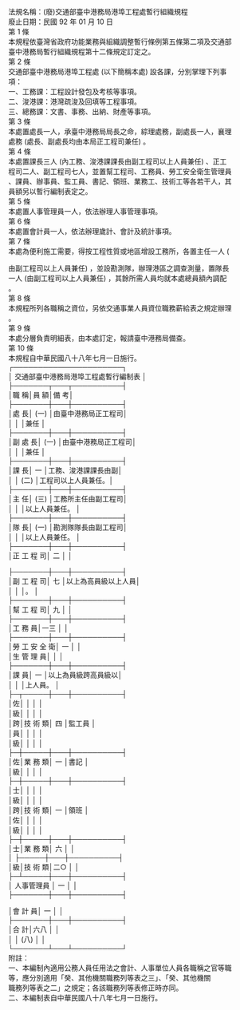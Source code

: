 法規名稱：(廢)交通部臺中港務局港埠工程處暫行組織規程  
廢止日期：民國 92 年 01 月 10 日  
第 1 條  
本規程依臺灣省政府功能業務與組織調整暫行條例第五條第二項及交通部  
臺中港務局暫行組織規程第十二條規定訂定之。  
第 2 條  
交通部臺中港務局港埠工程處 (以下簡稱本處) 設各課，分別掌理下列事  
項：  
一、工務課：工程設計發包及考核等事項。  
二、浚港課：港灣疏浚及回填等工程事項。  
三、總務課：文書、事務、出納、財產等事項。  
第 3 條  
本處置處長一人，承臺中港務局局長之命，綜理處務，副處長一人，襄理  
處務 (處長、副處長均由本局正工程司兼任) 。  
第 4 條  
本處置課長三人 (內工務、浚港課課長由副工程司以上人員兼任) 、正工  
程司二人、副工程司七人，並置幫工程司、工務員、勞工安全衛生管理員  
、課員、辦事員、監工員、書記、領班、業務工、技術工等各若干人，其  
員額另以暫行編制表定之。  
第 5 條  
本處置人事管理員一人，依法辦理人事管理事項。  
第 6 條  
本處置會計員一人，依法辦理歲計、會計及統計事項。  
第 7 條  
本處為便利施工需要，得按工程性質或地區增設工務所，各置主任一人 (  


由副工程司以上人員兼任) ，並設勘測隊，辦理港區之調查測量，置隊長  
一人 (由副工程司以上人員兼任) ，其餘所需人員均就本處總員額內調配  
。  
第 8 條  
本規程所列各職稱之資位，另依交通事業人員資位職務薪給表之規定辦理  
。  
第 9 條  
本處分層負責明細表，由本處訂定，報請臺中港務局備查。  
第 10 條  
本規程自中華民國八十八年七月一日施行。  
┌──────────────────────┐  
│ 交通部臺中港務局港埠工程處暫行編制表 │  
├───────┬───┬──────────┤  
│職 稱│員 額│備 考│  
├───────┼───┼──────────┤  
│處 長│ (一) │由臺中港務局正工程司│  
│ │ │兼任 │  
├───────┼───┼──────────┤  
│副 處 長│ (一) │由臺中港務局正工程司│  
│ │ │兼任 │  
├───────┼───┼──────────┤  
│課 長│ 一 │工務、浚港課課長由副│  
│ │ (二) │工程司以上人員兼任。│  
├───────┼───┼──────────┤  
│主 任│ (三) │工務所主任由副工程司│  
│ │ │以上人員兼任。 │  
├───────┼───┼──────────┤  
│隊 長│ (一) │勘測隊隊長由副工程司│  
│ │ │以上人員兼任。 │  
├───────┼───┼──────────┤  
│正 工 程 司│ 二 │ │  


├───────┼───┼──────────┤  
│副 工 程 司│ 七 │以上為高員級以上人員│  
│ │ │。 │  
├───────┼───┼──────────┤  
│幫 工 程 司│ 九 │ │  
├───────┼───┼──────────┤  
│工 務 員│一三 │ │  
├───────┼───┼──────────┤  
│勞 工 安 全 衛│ 一 │ │  
│生 管 理 員│ │ │  
├───────┼───┼──────────┤  
│課 員│ 一 │以上為員級跨高員級以│  
│ │ │上人員。 │  
├─┬─────┼───┼──────────┤  
│佐│ │ │ │  
│級│ │ │ │  
│跨│技 術 類│ 四 │監工員 │  
│員│ │ │ │  
│級│ │ │ │  
├─┼─────┼───┼──────────┤  
│佐│業 務 類│ 一 │書記 │  
│級│ │ │ │  
├─┼─────┼───┼──────────┤  
│士│ │ │ │  
│級│ │ │ │  
│跨│技 術 類│ 一 │領班 │  
│佐│ │ │ │  
│級│ │ │ │  
├─┼─────┼───┼──────────┤  
│士│業 務 類│ 六 │ │  
│ ├─────┼───┼──────────┤  
│級│技 術 類│二○ │ │  
├─┴─────┼───┼──────────┤  
│ 人事管理員 │ 一 │ │  
├───────┼───┼──────────┤  


│會 計 員│ 一 │ │  
├───────┼───┼──────────┤  
│合 計│六八 │ │  
│ │ (八) │ │  
└───────┴───┴──────────┘  
附註：  
一、本編制內適用公務人員任用法之會計、人事單位人員各職稱之官等職  
等，應分別適用「癸、其他機關職務列等表之三」、「癸、其他機關  
職務列等表之二」之規定；各該職務列等表修正時亦同。  
二、本編制表自中華民國八十八年七月一日施行。  


